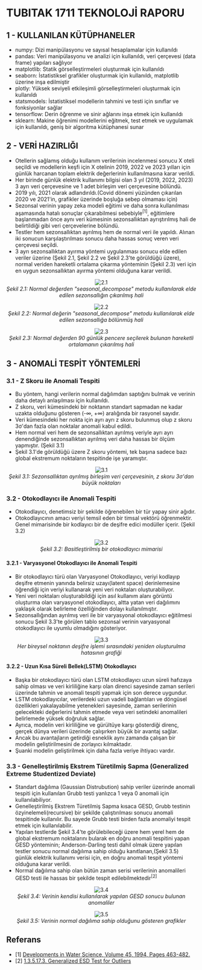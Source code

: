 # TUBITAK 1711 TEKNOLOJİ RAPORU

## 1 - KULLANILAN KÜTÜPHANELER

- numpy: Dizi manipülasyonu ve sayısal hesaplamalar için kullanıldı
- pandas: Veri manipülasyonu ve analizi için kullanıldı, veri çerçevesi (data frame) yapıları sağlıyor
- matplotlib: Statik görselleştirmeleri oluşturmak için kullanıldı
- seaborn: İstatistiksel grafikler oluşturmak için kullanıldı, matplotlib üzerine inşa edilmiştir
- plotly: Yüksek seviyeli etkileşimli görselleştirmeleri oluşturmak için kullanıldı
- statsmodels: İstatistiksel modellerin tahmini ve testi için sınıflar ve fonksiyonlar sağlar
- tensorflow: Derin öğrenme ve sinir ağlarını inşa etmek için kullanıldı
- sklearn: Makine öğrenimi modellerini eğitmek, test etmek ve uygulamak için kullanıldı, geniş bir algoritma kütüphanesi sunar

## 2 - VERİ HAZIRLIĞI

- Otellerin sağlamış olduğu kullanım verilerinin incelenmesi sonucu X oteli seçildi ve modellerin keşfi için X otelinin 2019, 2022 ve 2023 yılları için günlük harcanan toplam elektrik değerlerinin kullanılmasına karar verildi.
- Her birinde günlük elektrik kullanımı bilgisi olan 3 yıl (2019, 2022, 2023) 3 ayrı veri çerçevesine ve 1 adet birleşim veri çerçevesine bölündü.
- 2019 yılı, 2021 olarak adlandırıldı.(Covid dönemi yüzünden çıkarılan 2020 ve 2021'in, grafikler üzerinde boşluğa sebep olmaması için)
- Sezonsal verinin yapay zeka modeli eğitimi ve daha sonra kullanılması aşamasında hatalı sonuçlar çıkarabilmesi sebebiyle<sup>[1]</sup>, eğitimlere başlanmadan önce aynı veri kümesinin sezonsallıktan ayrıştırılmış hali de belirtildiği gibi veri çerçevelerine bölündü.
- Testler hem sezonsallıktan ayrılmış hem de normal veri ile yapıldı. Alınan iki sonucun karşılaştırılması sonucu daha hassas sonuç veren veri çerçevesi seçildi.
- 3 ayrı sezonsallıktan ayırma yöntemi uygulanması sonucu elde edilen veriler üzerine (Şekil 2.1, Şekil 2.2 ve Şekil 2.3'te görüldüğü üzere), normal veriden hareketli ortalama çıkarma yönteminin (Şekil 2.3) veri için en uygun sezonsallıktan ayırma yöntemi olduğuna karar verildi.
<p align="center">
  <img src="images/normal-sezonsal.png" alt="2.1">
  <br>
  <em>Şekil 2.1: Normal değerden "seasonal_decompose" metodu kullanılarak elde edilen sezonsallığın çıkarılmış hali</em>
</p>

<p align="center">
  <img src="images/normal_sezonsal.png" alt="2.2">
  <br>
  <em>Şekil 2.2: Normal değerin "seasonal_decompose" metodu kullanılarak elde edilen sezonsallığa bölünmüş hali</em>
</p>

<p align="center">
  <img src="images/normal-hareketliOrtalama.png" alt="2.3">
  <br>
  <em>Şekil 2.3: Normal değerden 90 günlük pencere seçilerek bulunan hareketli ortalamanın çıkarılmış hali</em>
</p>

## 3 - ANOMALİ TESPİT YÖNTEMLERİ

### 3.1 - Z Skoru ile Anomali Tespiti

- Bu yöntem, hangi verilerin normal dağılımdan saptığını bulmak ve verinin daha detaylı anlaşılması için kullanıldı.
- Z skoru, veri kümesindeki bir noktanın standart sapmadan ne kadar uzakta olduğunu gösteren (-∞, +∞) aralığında bir rasyonel sayıdır.
- Veri kümesindeki her nokta için ayrı ayrı z skoru bulunmuş olup z skoru 3σ'dan fazla olan noktalar anomali kabul edildi.
- Hem normal veri hem de sezonsallıktan ayrılmış veriyle ayrı ayrı denendiğinde sezonsallıktan ayrılmış veri daha hassas bir ölçüm yapmıştır. (Şekil 3.1)
- Şekil 3.1'de görüldüğü üzere Z skoru yöntemi, tek başına sadece bazı global ekstremum noktaların tespitinde işe yaramıştır.
<p align="center">
  <img src="images/z_score_deseasonalized.png" alt="3.1">
  <br>
  <em>Şekil 3.1: Sezonsallıktan ayrılmış birleşim veri çerçevesinin, z skoru 3σ'dan büyük noktaları</em>
</p>

### 3.2 - Otokodlayıcı ile Anomali Tespiti

- Otokodlayıcı, denetimsiz bir şekilde öğrenebilen bir tür yapay sinir ağıdır.
- Otokodlayıcının amacı veriyi temsil eden bir timsal vektörü öğrenmektir. Genel mimarisinde bir kodlayıcı bir de deşifre edici modüller içerir. (Şekil 3.2)
<p align="center">
  <img src="images/autoencoder.png" alt="3.2">
  <br>
  <em>Şekil 3.2: Basitleştirilmiş bir otokodlayıcı mimarisi</em>
</p>

#### 3.2.1 - Varyasyonel Otokodlayıcı ile Anomali Tespiti

- Bir otokodlayıcı türü olan Varyasyonel Otokodlayıcı, veriyi kodlayıp deşifre etmenin yanında belirsiz uzayı(latent space) derinlemesine öğrendiği için veriyi kullanarak yeni veri noktaları oluşturabiliyor.
- Yeni veri noktaları oluşturabildiği için asıl kullanım alanı görüntü oluşturma olan varyasyonel otokodlayıcı, altta yatan veri dağılımını yaklaşık olarak belirleme özelliğinden dolayı kullanılmıştır.
- Sezonsallığından ayrılmış veri ile bir varyasyonal otokodlayıcı eğitilmesi sonucu Şekil 3.3'te görülen tablo sezonsal verinin varyasyonal otokodlayıcı ile uyumlu olmadığını gösteriyor.
<p align="center">
  <img src="images/vae_deseasonalized.png" alt="3.3">
  <br>
  <em>Her bireysel noktanın deşifre işlemi sırasındaki yeniden oluşturulma hatasının grafiği</em>
</p>

#### 3.2.2 - Uzun Kısa Süreli Bellek(LSTM) Otokodlayıcı

- Başka bir otokodlayıcı türü olan LSTM otokodlayıcı uzun süreli hafızaya sahip olması ve veri kirliliğine karşı olan direnci sayesinde zaman serileri üzerinde tahmin ve anomali tespiti yapmak için son derece uygundur.
- LSTM otokodlayıcılar, verilerdeki uzun vadeli bağlantıları ve döngüsel özellikleri yakalayabilme yetenekleri sayesinde, zaman serilerinin gelecekteki değerlerini tahmin etmede veya veri setindeki anomalileri belirlemede yüksek doğruluk sağlar.
- Ayrıca, modelin veri kirliliğine ve gürültüye karşı gösterdiği direnç, gerçek dünya verileri üzerinde çalışırken büyük bir avantaj sağlar.
- Ancak bu avantajların getirdiği esneklik aynı zamanda çalışan bir modelin geliştirilmesini de zorlayıcı kılmaktadır.
- Şuanki modelin geliştirilmek için daha fazla veriye ihtiyacı vardır.

### 3.3 - Genelleştirilmiş Ekstrem Türetilmiş Sapma (Generalized Extreme Studentized Deviate)

- Standart dağılıma (Gaussian Distrubution) sahip veriler üzerinde anomali tespiti için kullanılan Grubb testi yanlızca 1 veya 0 anomali için kullanılabiliyor.
- Genelleştirilmiş Ekstrem Türetilmiş Sapma kısaca GESD, Grubb testinin özyinelemeli(recursive) bir şekilde çalıştırılması sonucu anomali tespitinde kullanılır. Bu sayede Grubb testi birden fazla anomaliyi tespit etmek için kullanılabilir.
- Yapılan testlerde Şekil 3.4'te görülebileceği üzere hem yerel hem de global ekstremum noktalarını bularak en doğru anomali tespitini yapan GESD yönteminin; Anderson-Darling testi dahil olmak üzere yapılan testler sonucu normal dağılıma sahip olduğu kanıtlanan,(Şekil 3.5) günlük elektrik kullanımı verisi için, en doğru anomali tespit yöntemi olduğuna karar verildi.
- Normal dağılıma sahip olan bütün zaman serisi verilerinin anomalileri GESD testi ile hassas bir şekilde tespit edilebilmektedir<sup>[2]</sup>
<p align="center">
  <img src="images/GESD.png" alt="3.4">
  <br>
  <em>Şekil 3.4: Verinin kendisi kullanılarak yapılan GESD sonucu bulunan anomaliler</em>
</p>

<p align="center">
  <img src="images/normality.png" alt="3.5">
  <br>
  <em>Şekil 3.5: Verinin normal dağılıma sahip olduğunu gösteren grafikler</em>
</p>

## Referans

- [1] [Developments in Water Science, Volume 45, 1994, Pages 463-482.](https://www.sciencedirect.com/science/article/abs/pii/S0167564808706749)
- [2] [1.3.5.17.3. Generalized ESD Test for Outliers](https://www.itl.nist.gov/div898/handbook/eda/section3/eda35h3.htm)
